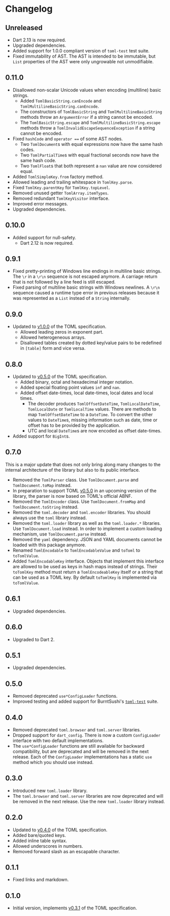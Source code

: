 # Changelog

## Unreleased

 - Dart 2.13 is now required.
 - Upgraded dependencies.
 - Added support for 1.0.0 compliant version of `toml-test` test suite.
 - Fixed immutability of AST.
   The AST is intended to be immutable, but `List` properties of the AST were only ungrowable not unmodifiable.

## 0.11.0

 - Disallowed non-scalar Unicode values when encoding (multiline) basic strings.
   + Added `TomlBasicString.canEncode` and `TomlMultilineBasicString.canEncode`.
   + The constructors of `TomlBasicString` and `TomlMultilineBasicString` methods throw an `ArgumentError` if a string cannot be encoded.
   + The `TomlBasicString.escape` and `TomlMultilineBasicString.escape` methods throw a `TomlInvalidEscapeSequenceException` if a string cannot be encoded.
 - Fixed `hashCode` and `operator ==` of some AST nodes.
   + Two `TomlDocument`s with equal expressions now have the same hash codes.
   + Two `TomlPartialTime`s with equal fractional seconds now have the same hash code.
   + Two `TomlFloat`s that both represent a `nan` value are now considered equal.
 - Added `TomlSimpleKey.from` factory method.
 - Allowed leading and trailing whitespace in `TomlKey.parse`.
 - Fixed `TomlKey.parentKey` for `TomlKey.topLevel`.
 - Removed unused getter `TomlArray.itemTypes`.
 - Removed redundant `TomlKeyVisitor` interface.
 - Improved error messages.
 - Upgraded dependencies.

## 0.10.0

 - Added support for null-safety.
   + Dart 2.12 is now required.

## 0.9.1

 - Fixed pretty-printing of Windows line endings in multiline basic strings.
   The `\r` in a `\r\n` sequence is not escaped anymore.
   A carriage return that is not followed by a line feed is still escaped.
 - Fixed parsing of multiline basic strings with Windows newlines.
   A `\r\n` sequence caused a runtime type error in previous releases because it was represented as a `List` instead of a `String` internally.

## 0.9.0

 - Updated to [v1.0.0][toml-spec/v1.0.0] of the TOML specification.
   + Allowed leading zeros in exponent part.
   + Allowed heterogeneous arrays.
   + Disallowed tables created by dotted key/value pairs to be redefined in `[table]` form and vice versa.

## 0.8.0

 - Updated to [v0.5.0][toml-spec/v0.5.0] of the TOML specification.
   + Added binary, octal and hexadecimal integer notation.
   + Added special floating point values `inf` and `nan`.
   + Added offset date-times, local date-times, local dates and local times.
     - The decoder produces `TomlOffsetDateTime`, `TomlLocalDateTime`, `TomlLocalDate` or `TomlLocalTime` values.
       There are methods to map `TomlOffsetDateTime` to a `DateTime`.
       To convert the other values to `DateTime`s, missing information such as date, time or offset has to be provided by the application.
     - UTC and local `DateTime`s are now encoded as offset date-times.
 - Added support for `BigInt`s.

## 0.7.0

This is a major update that does not only bring along many changes to the internal architecture of the library but also to its public interface.

- Removed the `TomlParser` class.
  Use `TomlDocument.parse` and `TomlDocument.toMap` instead.
- In preparation to support TOML [v0.5.0][toml-spec/v0.5.0] in an upcoming version of the library, the parser is now based on TOML's official ABNF.
- Removed the `TomlEncoder` class.
  Use `TomlDocument.fromMap` and `TomlDocument.toString` instead.
- Removed the `toml.decoder` and `toml.encoder` libraries.
  You should always use the `toml` library instead.
- Removed the `toml.loader` library as well as the `toml.loader.*` libraries.
  Use `TomlDocument.load` instead.
  In order to implement a custom loading mechanism, use `TomlDocument.parse` instead.
- Removed the `yaml` dependency.
  JSON and YAML documents cannot be loaded with this package anymore.
- Renamed `TomlEncodable` to `TomlEncodableValue` and `toToml` to `toTomlValue`.
- Added `TomlEncodableKey` interface.
  Objects that implement this interface are allowed to be used as keys in hash maps instead of strings.
  Their `toTomlKey` method must return a `TomlEncodeableKey` itself or a string that can be used as a TOML key.
  By default `toTomlKey` is implemented via `toTomlValue`.

## 0.6.1

- Upgraded dependencies.

## 0.6.0

- Upgraded to Dart 2.

## 0.5.1

- Upgraded dependencies.

## 0.5.0

- Removed deprecated `use*ConfigLoader` functions.
- Improved testing and added support for BurntSushi's [`toml-test`][toml-test] suite.

## 0.4.0

- Removed deprecated `toml.browser` and `toml.server` libraries.
- Dropped support for `dart_config`. There is now a custom `ConfigLoader` interface with two default implementations.
- The `use*ConfigLoader` functions are still available for backward compatibility, but are deprecated and will be removed in the next release.
  Each of the `ConfigLoader` implementations has a static `use` method which you should use instead.

## 0.3.0

- Introduced new `toml.loader` library.
- The `toml.browser` and `toml.server` libraries are now deprecated and will be removed in the next release. Use the new `toml.loader` library instead.

## 0.2.0

- Updated to [v0.4.0][toml-spec/v0.4.0] of the TOML specification.
- Added bare/quoted keys.
- Added inline table syntax.
- Allowed underscores in numbers.
- Removed forward slash as an escapable character.

## 0.1.1

- Fixed links and markdown.

## 0.1.0

- Initial version, implements [v0.3.1][toml-spec/v0.3.1] of the TOML specification.

[toml-spec/v0.3.1]:
  https://toml.io/en/v0.3.1
  "TOML: English v0.3.1"
[toml-spec/v0.4.0]:
  https://toml.io/en/v0.4.0
  "TOML: English v0.4.0"
[toml-spec/v0.5.0]:
  https://toml.io/en/v0.5.0
  "TOML: English v0.5.0"
[toml-spec/v1.0.0]:
  https://toml.io/en/v1.0.0
  "TOML: English v1.0.0"

[toml-test]:
  https://github.com/BurntSushi/toml-test
  "A language agnostic test suite for TOML parsers."

